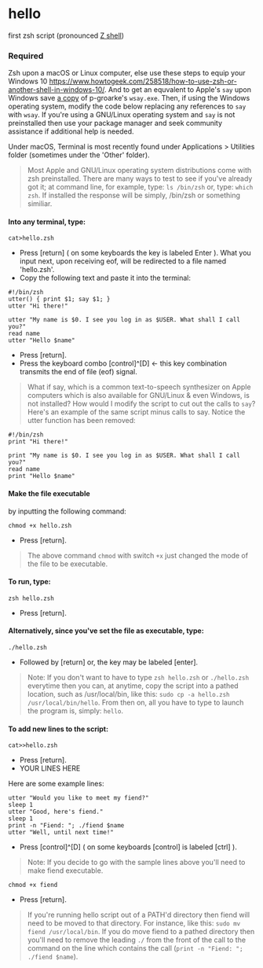 # hello
first zsh script
(pronounced [Z shell](https://en.wikipedia.org/wiki/Z_shell))

### Required
Zsh upon a macOS or Linux computer, else use these steps to equip your Windows 10 https://www.howtogeek.com/258518/how-to-use-zsh-or-another-shell-in-windows-10/. And to get an equvalent to Apple's ```say``` upon Windows save [a copy](https://github.com/p-groarke/wsay/releases) of p-groarke's ```wsay.exe```. Then, if using the Windows operating system, modify the code below replacing any references to ```say``` with ```wsay```. If you're using a GNU/Linux operating system and ```say``` is not preinstalled then use your package manager and seek community assistance if additional help is needed.

Under macOS, Terminal is most recently found under Applications > Utilities folder (sometimes under the 'Other' folder).

> Most Apple and GNU/Linux operating system distributions come with zsh preinstalled. There are many ways to test to see if you've already got it; at command line, for example, type: `ls /bin/zsh` or, type: `which zsh`. If installed the response will be simply, /bin/zsh or something similiar.

#### Into any terminal, type:
```
cat>hello.zsh 
```
* Press [return] ( on some keyboards the key is labeled Enter ).
What you input next, upon receiving eof, will be redirected to a file named 'hello.zsh'.
* Copy the following text and paste it into the terminal:
```
#!/bin/zsh
utter() { print $1; say $1; }
utter "Hi there!"

utter "My name is $0. I see you log in as $USER. What shall I call you?"
read name
utter "Hello $name"
```
* Press [return].
* Press the keyboard combo [control]^[D] <- this key combination transmits the end of file (eof) signal.

> What if say, which is a common text-to-speech synthesizer on Apple computers which is also available for GNU/Linux & even Windows, is not installed? How would I modify the script to cut out the calls to ``say``?  Here's an example of the same script minus calls to say.  Notice the utter function has been removed:
```
#!/bin/zsh
print "Hi there!"

print "My name is $0. I see you log in as $USER. What shall I call you?"
read name
print "Hello $name"
```
#### Make the file executable
by inputting the following command:
```
chmod +x hello.zsh
```
* Press [return].
> The above command ```chmod``` with switch ```+x``` just changed the mode of the file to be executable.
#### To run, type:
```
zsh hello.zsh
```
* Press [return].
#### Alternatively, since you've set the file as executable, type:
```
./hello.zsh
```
* Followed by [return] or, the key may be labeled [enter].
> Note: If you don't want to have to type ```zsh hello.zsh``` or ```./hello.zsh``` everytime then you can, at anytime, copy the script into a pathed location, such as /usr/local/bin, like this: ```sudo cp -a hello.zsh /usr/local/bin/hello```. From then on, all you have to type to launch the program is, simply: ```hello```.
#### To add new lines to the script:
```
cat>>hello.zsh
```
* Press [return].
* YOUR LINES HERE

Here are some example lines:
```
utter "Would you like to meet my fiend?"
sleep 1
utter "Good, here's fiend."
sleep 1
print -n "Fiend: "; ./fiend $name
utter "Well, until next time!"
```
* Press [control]^[D] ( on some keyboards [control] is labeled [ctrl] ).
> Note: If you decide to go with the sample lines above you'll need to make fiend executable.

```
chmod +x fiend
```
* Press [return].
> If you're running hello script out of a PATH'd directory then fiend will need to be moved to that directory. For instance, like this: ```sudo mv fiend /usr/local/bin```. If you do move fiend to a pathed directory then you'll need to remove the leading ```./``` from the front of the call to the command on the line which contains the call (```print -n "Fiend: "; ./fiend $name```).
